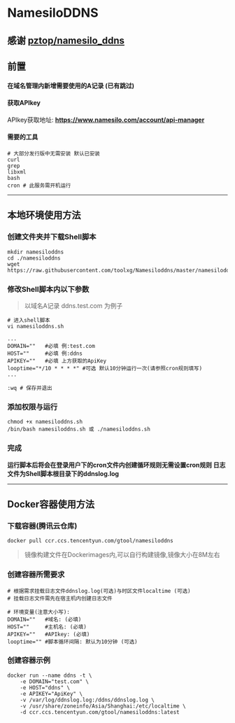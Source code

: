# NamesiloDDNS

## 感谢 [pztop/namesilo_ddns](https://github.com/pztop/namesilo_ddns)

## 前置
#### 在域名管理内新增需要使用的A记录 (已有跳过)
#### 获取APIkey
APIkey获取地址: **https://www.namesilo.com/account/api-manager**

#### 需要的工具
```
# 大部分发行版中无需安装 默认已安装
curl
grep
libxml
bash
cron # 此服务需开机运行
```

---

## 本地环境使用方法
### 创建文件夹并下载Shell脚本
```
mkdir namesiloddns
cd ./namesiloddns
wget https://raw.githubusercontent.com/toolxg/Namesiloddns/master/namesiloddns.sh
```

### 修改Shell脚本内以下参数
>以域名A记录 ddns.test.com 为例子

```
# 进入shell脚本
vi namesiloddns.sh

...
DOMAIN=""   #必填 例:test.com
HOST=""     #必填 例:ddns
APIKEY=""   #必填 上方获取的ApiKey
looptime="*/10 * * * *" #可选 默认10分钟运行一次(请参照cron规则填写)
...

:wq # 保存并退出
```

### 添加权限与运行
```
chmod +x namesiloddns.sh
/bin/bash namesiloddns.sh 或 ./namesiloddns.sh
```
### 完成
**运行脚本后将会在登录用户下的cron文件内创建循环规则无需设置cron规则
日志文件为Shell脚本根目录下的ddnslog.log**

---

## Docker容器使用方法
### 下载容器(腾讯云仓库)
```
docker pull ccr.ccs.tencentyun.com/gtool/namesiloddns
```
>镜像构建文件在Dockerimages内,可以自行构建镜像,镜像大小在8M左右


### 创建容器所需要求
```
# 根据需求挂载日志文件ddnslog.log(可选)与时区文件localtime (可选)
# 挂载日志文件需先在宿主机内创建日志文件

# 环境变量(注意大小写):
DOMAIN=""   #域名: (必填)
HOST=""     #主机名: (必填)
APIKEY=""   #APIkey: (必填)
looptime="" #脚本循环间隔: 默认为10分钟 (可选)
```
### 创建容器示例
```
docker run --name ddns -t \
    -e DOMAIN="test.com" \
    -e HOST="ddns" \
    -e APIKEY="ApiKey" \
    -v /var/log/ddnslog.log:/ddns/ddnslog.log \
    -v /usr/share/zoneinfo/Asia/Shanghai:/etc/localtime \
    -d ccr.ccs.tencentyun.com/gtool/namesiloddns:latest
```
